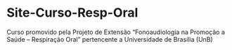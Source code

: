 # Site-Curso-Resp-Oral
Curso promovido pela Projeto de Extensão “Fonoaudiologia na Promoção a Saúde – Respiração Oral” pertencente a Universidade de Brasília (UnB) 
